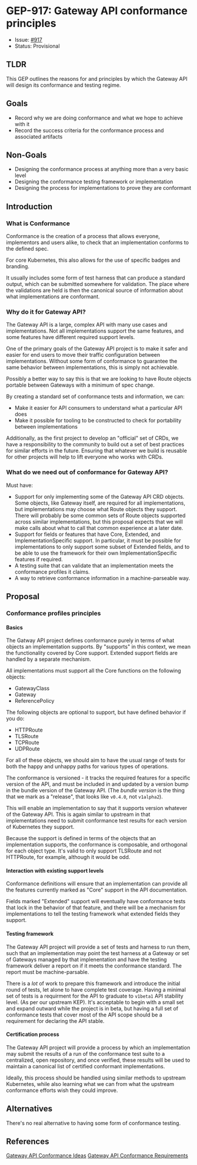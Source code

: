 # GEP-917: Gateway API conformance principles

* Issue: [#917](https://github.com/kubernetes-sigs/gateway-api/issues/917)
* Status: Provisional

## TLDR

This GEP outlines the reasons for and principles by which the Gateway API will
design its conformance and testing regime.

## Goals

- Record why we are doing conformance and what we hope to achieve with it
- Record the success criteria for the conformance process and associated artifacts

## Non-Goals

- Designing the conformance process at anything more than a very basic level
- Designing the conformance testing framework or implementation
- Designing the process for implementations to prove they are conformant

## Introduction

### What is Conformance

Conformance is the creation of a process that allows everyone, implementors and
users alike, to check that an implementation conforms to the defined spec.

For core Kubernetes, this also allows for the use of specific badges and branding.

It usually includes some form of test harness that can produce a standard output,
which can be submitted somewhere for validation. The place where the validations
are held is then the canonical source of information about what implementations
are conformant.

### Why do it for Gateway API?
The Gateway API is a large, complex API with many use cases and implementations.
Not all implementations support the same features, and some features have
different required support levels.

One of the primary goals of the Gateway API project is to make it safer and
easier for end users to move their traffic configuration between implementations.
Without some form of conformance to guarantee the same behavior between
implementations, this is simply not achievable.

Possibly a better way to say this is that we are looking to have Route objects
portable between Gateways with a minimum of spec change.

By creating a standard set of conformance tests and information, we can:

- Make it easier for API consumers to understand what a particular API does
- Make it possible for tooling to be constructed to check for portability
between implementations

Additionally, as the first project to develop an "official" set of CRDs, we have
a responsibility to the community to build out a set of best practices for
similar efforts in the future. Ensuring that whatever we build is reusable for
other projects will help to lift everyone who works with CRDs.

### What do we need out of conformance for Gateway API?
Must have:

- Support for only implementing some of the Gateway API CRD objects. Some objects,
like Gateway itself, are required for all implementations, but implementations
may choose what Route objects they support. There will probably be some common
sets of Route objects supported across similar implementations, but this proposal
expects that we will make calls about what to call that common experience at a
later date.
- Support for fields or features that have Core, Extended, and
ImplementationSpecific support. In particular, it must be possible for
implementations to only support some subset of Extended fields, and to be able
to use the framework for their own ImplementationSpecific features if required.
- A testing suite that can validate that an implementation meets the conformance
profiles it claims.
- A way to retrieve conformance information in a machine-parseable way.

## Proposal

### Conformance profiles principles

#### Basics

The Gatway API project defines conformance purely in terms of what objects an
implementation supports.
By "supports" in this context, we mean the functionality covered by Core support.
Extended support fields are handled by a separate mechanism.

All implementations must support all the Core functions on the following objects:
- GatewayClass
- Gateway
- ReferencePolicy

The following objects are optional to support, but have defined behavior if you
do:
- HTTPRoute
- TLSRoute
- TCPRoute
- UDPRoute

For all of these objects, we should aim to have the usual range of tests for
both the happy and unhappy paths for various types of operations.

The conformance is versioned - it tracks the required features for a specific
version of the API, and must be included in and updated by a version bump in the
bundle version of the Gateway API. (The _bundle version_ is the thing that we
mark as a "release", that looks like `v0.4.0`, not `v1alpha2`). 

This will enable an implementation to say that it supports version whatever of
the Gateway API. This is again similar to upstream in that implementations need
to submit conformance test results for each version of Kubernetes they support.

Because the support is defined in terms of the objects that an implementation
supports, the conformance is composable, and orthogonal for each object type.
It's valid to only support TLSRoute and not HTTPRoute, for example, although
it would be odd.

#### Interaction with existing support levels

Conformance definitions will ensure that an implementation can provide all the
features currently marked as "Core" support in the API documentation.

Fields marked "Extended" support will eventually have conformance tests that
lock in the behavior of that feature, and there will be a mechanism for implementations
to tell the testing framework what extended fields they support.

#### Testing framework

The Gateway API project will provide a set of tests and harness to run them, such
that an implementation may point the test harness at a Gateway or set of Gateways
managed by that implenentation and have the testing framework deliver a report
on if it meets the conformance standard. The report must be machine-parsable.

There is a _lot_ of work to prepare this framework and introduce the initial
round of tests, let alone to have complete test coverage. Having a minimal set
of tests is a requirment for the API to graduate to `v1beta1` API stability level.
(As per our upstream KEP). It's acceptable to begin with a small set and expand
outward while the project is in beta, but having a full set of conformance tests
that cover most of the API scope should be a requirement for declaring the API
stable.

#### Certification process

The Gateway API project will provide a process by which an implementation may
submit the results of a run of the conformance test suite to a centralized,
open repository, and once verified, these results will be used to maintain a
canonical list of certified conformant implementations.

Ideally, this process should be handled using similar methods to upstream
Kubernetes, while also learning what we can from what the upstream conformance
efforts wish they could improve.


## Alternatives

There's no real alternative to having some form of conformance testing.


## References

[Gateway API Conformance Ideas](https://docs.google.com/document/d/18iECeKMp1OewSGISskv6Chfmjo9u2U0_iUH0jhPdKOk/edit#)
[Gateway API Conformance Requirements](https://docs.google.com/document/d/1QL-MpIVzqxe32Y2BZ_dYOB8zNsF9c4pnKEIB9ZLt118/edit)


